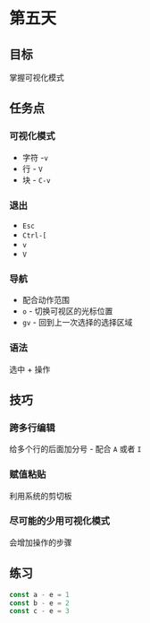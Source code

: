 # 第五天

## 目标

掌握可视化模式

## 任务点

### 可视化模式

- 字符 -`v`
- 行 - `V`
- 块 - `C-v`

### 退出

- `Esc`
- `Ctrl-[`
- `v`
- `V`

### 导航

- 配合动作范围
- `o` - 切换可视区的光标位置
- `gv` - 回到上一次选择的选择区域

### 语法

选中 + 操作

## 技巧

### 跨多行编辑

给多个行的后面加分号 - 配合 `A` 或者 `I`

### 赋值粘贴

利用系统的剪切板

### 尽可能的少用可视化模式

会增加操作的步骤


## 练习

```js
const a - e = 1
const b - e = 2
const c - e = 3

```